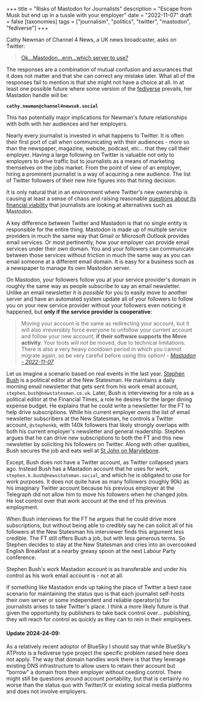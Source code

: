 +++
title = "Risks of Mastodon for Journalists"
description = "Escape from Musk but end up in a tussle with your employer"
date = "2022-11-07"
draft = false
[taxonomies]
tags = ["journalism", "politics", "twitter", "mastodon", "fediverse"]
+++

Cathy Newman of Channel 4 News, a UK news broadcaster, asks on Twitter:

> [Ok…Mastodon…erm…which server to use?](https://twitter.com/cathynewman/status/1589384980169625600)

The responses are a combination of mutual confusion and assurances that it does
not matter and that she can correct any mistake later. What all of the responses
fail to mention is that she might not have a choice at all. In at least one
possible future where some version of the
[fediverse](https://en.wikipedia.org/wiki/Fediverse) prevails, her Mastadon
handle will be:

**`cathy.newman@channel4newsuk.social`**

This has potentially major implications for Newman's future relationships with
both with her audiences and her employers.

<!-- more -->

Nearly every journalist is invested in what happens to Twitter. It is often
their first port of call when communicating with their audiences - more so than
the newspaper, magazine, website, podcast, etc... that they call their employer.
Having a large following on Twitter is valuable not only to employers to drive
traffic but to journalists as a means of marketing themselves on the jobs
market. From the point of view of an employer, hiring a prominent journalist is
a way of acquiring a new audience. The list of Twitter followers of their new
hire figures into that hiring decision.

It is only natural that in an environment where Twitter's new ownership is
causing at least a sense of chaos and raising reasonable
[questions about its financial viability](https://www.nytimes.com/2022/10/30/technology/elon-musk-twitter-debt.html)
that journalists are looking at alternatives such as Mastodon.

A key difference between Twitter and Mastadon is that no single entity is
responsible for the entire thing. Mastodon is made up of multiple service
providers in much the same way that Gmail or Microsoft Outlook provides email
services. Or most pertinently, how your employer can provide email services
under their own domain. You and your followers can communicate between those
services without friction in much the same way as you can email someone at a
different email domain. It is easy for a business such as a newspaper to manage
its own Mastodon server.

On Mastodon, your followers follow you at your service provider's domain in
roughly the same way as people subscribe to say an email newsletter. Unlike an
email newsletter it is _possible_ for you to easily move to another server and
have an automated system update all of your followers to follow you on your new
service provider without your followers even noticing it happened, but **only if
the service provider is cooperative**:

> Moving your account is the same as redirecting your account, but it will also
> irreversibly force everyone to unfollow your current account and follow your
> new account, **if their software supports the Move activity**. Your toots will
> not be moved, due to technical limitations. There is also a very heavy
> cooldown period in which you cannot migrate again, so be very careful before
> using this option! -
> _[Mastadon - 2022-11-07](https://docs.joinmastodon.org/user/moving/)_

Let us imagine a scenario based on real events in the last year.
[Stephen Bush](https://twitter.com/stephenkb) is a political editor at the New
Statesman. He maintains a daily morning email newsletter that gets sent from his
work email account, `stephen.bush@newstatesman.co.uk`. Later, Bush is
interviewing for a role as a political editor at the Financial Times, a role he
desires for the larger dining expense budget. He explains that he could write a
newsletter for the FT to help drive subscriptions. While his current employer
owns the list of email newsletter subscribers at the New Statesman, he controls
a Twitter account, `@stephenkb`, with 140k followers that likely strongly
overlaps with both his current employer's newsletter and general readership.
Stephen argues that he can drive new subscriptions to both the FT and this new
newsletter by soliciting his followers on Twitter. Along with other qualities,
Bush secures the job and eats well at
[St John on Marylebone](https://stjohnrestaurant.com/a/restaurants/marylebone).

Except, Bush does not have a Twitter account, as Twitter collapsed years ago.
Instead Bush has a Mastadon account that he uses for work,
`stephen.k.bush@newsstateman.social`, and which he is obligated to use for work
purposes. It does not quite have as many followers (roughly 90k) as his
imaginary Twitter account because his previous employer at the Telegraph did not
allow him to move his followers when he changed jobs. He lost control over that
work account at the end of his previous employment.

When Bush interviews for the FT he argues that he could drive more
subscriptions, but without being able to credibly say he can solicit all of his
followers at the New Statesman his interviewer finds this argument less
credible. The FT still offers Bush a job, but with less generous terms. So
Stephen decides to stay at the New Statesman and cries into an overcooked
English Breakfast at a nearby greasy spoon at the next Labour Party conference.

Stephen Bush's work Mastadon account is as transferable and under his control as
his work email account is - not at all.

If something like Mastadon ends up taking the place of Twitter a best case
scenario for maintaining the status quo is that each journalist self-hosts their
own server or some independent and reliable operator(s) for journalists arises
to take Twitter's place. I think a more likely future is that given the
opportunity by publishers to take back control over... publishing, they will
reach for control as quickly as they can to rein in their employees.

#### Update 2024-24-09:

As a relatively recent adoptor of BlueSky I should say that while BlueSky's
ATProto is a fediverse type project the specific problem raised here does not
apply. The way that domain handles work there is that they leverage existing DNS
infrastructure to allow users to retain their account but "borrow" a domain from
their employer without ceeding control. There might still be questions around
account portability, but that is certainly no worse than the status quo with
Twitter/X or existing soical media platforms and does not involve employers.
